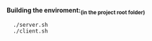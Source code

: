 **Building the enviroment:<sub>(in the project root folder)</sub>**
```
  ./server.sh
  ./client.sh
```

